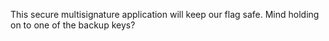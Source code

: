 This secure multisignature application will keep our flag safe. Mind holding on to one of the backup keys?
